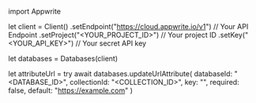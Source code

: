 import Appwrite

let client = Client()
    .setEndpoint("https://cloud.appwrite.io/v1") // Your API Endpoint
    .setProject("&lt;YOUR_PROJECT_ID&gt;") // Your project ID
    .setKey("&lt;YOUR_API_KEY&gt;") // Your secret API key

let databases = Databases(client)

let attributeUrl = try await databases.updateUrlAttribute(
    databaseId: "<DATABASE_ID>",
    collectionId: "<COLLECTION_ID>",
    key: "",
    required: false,
    default: "https://example.com"
)

